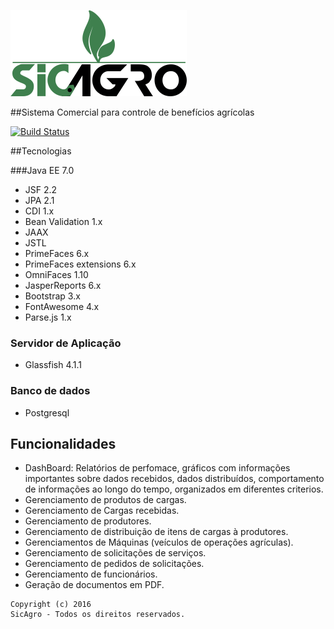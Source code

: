 ![Alt Text](https://github.com/FranckAJ/sicAgro/blob/master/02%20-%20IMPLEMENTACAO/sicAgro/src/main/webapp/resources/images/sigagro_new.png)


##Sistema Comercial para controle de benefícios agrícolas 

[![Build Status](https://travis-ci.org/FranckAJ/sicAgro.svg?branch=master)](https://travis-ci.org/FranckAJ/sicAgro)

##Tecnologias

###Java EE 7.0
* JSF 2.2
* JPA 2.1
* CDI 1.x
* Bean Validation 1.x
* JAAX
* JSTL
* PrimeFaces 6.x
* PrimeFaces extensions 6.x
* OmniFaces 1.10
* JasperReports 6.x
* Bootstrap 3.x
* FontAwesome 4.x
* Parse.js 1.x

### Servidor de Aplicação
* Glassfish 4.1.1

### Banco de dados
* Postgresql 

## Funcionalidades
* DashBoard: Relatórios de perfomace, gráficos com informações importantes sobre dados recebidos, dados distribuídos,   comportamento de informações ao longo do tempo, organizados em diferentes criterios.
* Gerenciamento de produtos de cargas.
* Gerenciamento de Cargas recebidas.
* Gerenciamento de produtores.
* Gerenciamento de distribuição de itens de cargas à produtores.
* Gerenciamentos de Máquinas (veículos de operações agrículas).
* Gerenciamento de solicitações de serviços.
* Gerenciamento de pedidos de solicitações.
* Gerenciamento de funcionários.
* Geração de documentos em PDF.



```
Copyright (c) 2016 
SicAgro - Todos os direitos reservados.
```
